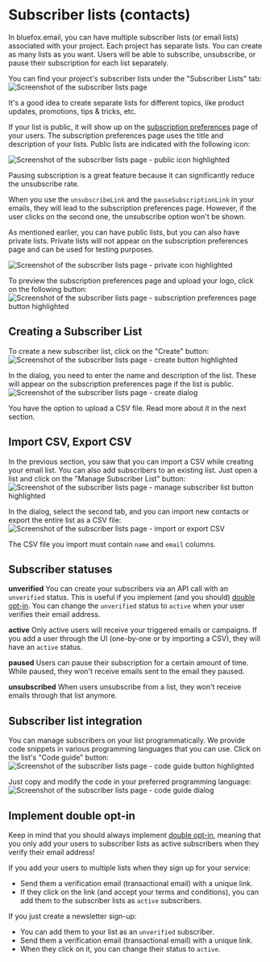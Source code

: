 # Subscriber lists (contacts)

In bluefox.email, you can have multiple subscriber lists (or email lists) associated with your project. Each project has separate lists. You can create as many lists as you want. Users will be able to subscribe, unsubscribe, or pause their subscription for each list separately.

You can find your project's subscriber lists under the "Subscriber Lists" tab:
![Screenshot of the subscriber lists page](./project-subscriber-lists.webp)

It's a good idea to create separate lists for different topics, like product updates, promotions, tips & tricks, etc.

If your list is public, it will show up on the [subscription preferences](./subscription-preferences-page) page of your users. The subscription preferences page uses the title and description of your lists. Public lists are indicated with the following icon:

![Screenshot of the subscriber lists page - public icon highlighted](./project-subscriber-lists-public-icon-highlighted.webp)

Pausing subscription is a great feature because it can significantly reduce the unsubscribe rate.

When you use the `unsubscribeLink` and the `pauseSubscriptionLink` in your emails, they will lead to the subscription preferences page. However, if the user clicks on the second one, the unsubscribe option won't be shown.

As mentioned earlier, you can have public lists, but you can also have private lists. Private lists will not appear on the subscription preferences page and can be used for testing purposes.

![Screenshot of the subscriber lists page - private icon highlighted](./project-subscriber-lists-private-icon-highlighted.webp)

To preview the subscription preferences page and upload your logo, click on the following button:
![Screenshot of the subscriber lists page - subscription preferences page button highlighted](./project-subscriber-lists-subscription-preferences-page-button.webp)

## Creating a Subscriber List

To create a new subscriber list, click on the "Create" button:
![Screenshot of the subscriber lists page - create button highlighted](./project-subscriber-lists-create-button-highlighted.webp)

In the dialog, you need to enter the name and description of the list. These will appear on the subscription preferences page if the list is public.
![Screenshot of the subscriber lists page - create dialog](./project-subscriber-lists-create-dialog.webp)

You have the option to upload a CSV file. Read more about it in the next section.

## Import CSV, Export CSV

In the previous section, you saw that you can import a CSV while creating your email list. You can also add subscribers to an existing list. Just open a list and click on the "Manage Subscriber List" button:
![Screenshot of the subscriber lists page - manage subscriber list button highlighted](./project-subscriber-lists-manage-subscriber-list-button-highlighted.webp)

In the dialog, select the second tab, and you can import new contacts or export the entire list as a CSV file:
![Screenshot of the subscriber lists page - import or export CSV](./project-subscriber-lists-import-export-csv.webp)

The CSV file you import must contain `name` and `email` columns.

## Subscriber statuses

**unverified** You can create your subscribers via an API call with an `unverified` status. This is useful if you implement (and you should) [double opt-in](#implement-double-opt-in). You can change the `unverified` status to `active` when your user verifies their email address.

**active** Only active users will receive your triggered emails or campaigns. If you add a user through the UI (one-by-one or by importing a CSV), they will have an `active` status.

**paused** Users can pause their subscription for a certain amount of time. While paused, they won't receive emails sent to the email they paused.

**unsubscribed** When users unsubscribe from a list, they won't receive emails through that list anymore.

## Subscriber list integration

You can manage subscribers on your list programmatically. We provide code snippets in various programming languages that you can use. Click on the list's "Code guide" button:
![Screenshot of the subscriber lists page - code guide button highlighted](./project-subscriber-lists-manage-code-guide-button-highlighted.webp)

Just copy and modify the code in your preferred programming language:
![Screenshot of the subscriber lists page - code guide dialog](./project-subscriber-lists-code-guide-dialog.webp)

## Implement double opt-in

Keep in mind that you should always implement [double opt-in](/email-best-practices-for-saas/double-opt-in), meaning that you only add your users to subscriber lists as active subscribers when they verify their email address!

If you add your users to multiple lists when they sign up for your service:
- Send them a verification email (transactional email) with a unique link.
- If they click on the link (and accept your terms and conditions), you can add them to the subscriber lists as `active` subscribers.

If you just create a newsletter sign-up:
- You can add them to your list as an `unverified` subscriber.
- Send them a verification email (transactional email) with a unique link.
- When they click on it, you can change their status to `active`.

